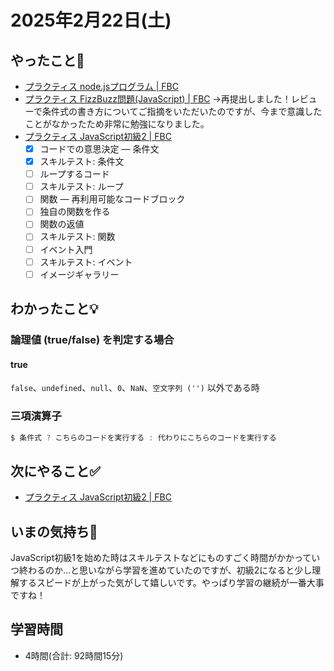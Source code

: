 # 2025年2月22日(土)

## やったこと📝
- [プラクティス node\.jsプログラム \| FBC](https://bootcamp.fjord.jp/practices/273)
- [プラクティス FizzBuzz問題\(JavaScript\) \| FBC](https://bootcamp.fjord.jp/practices/189)
  →再提出しました！レビューで条件式の書き方についてご指摘をいただいたのですが、今まで意識したことがなかったため非常に勉強になりました。
- [プラクティス JavaScript初級2 \| FBC](https://bootcamp.fjord.jp/practices/275)
   - [x] コードでの意思決定 — 条件文
  - [x] スキルテスト: 条件文
  - [ ] ループするコード
  - [ ] スキルテスト: ループ
  - [ ] 関数 — 再利用可能なコードブロック
  - [ ] 独自の関数を作る
  - [ ] 関数の返値
  - [ ] スキルテスト: 関数
  - [ ] イベント入門
  - [ ] スキルテスト: イベント
  - [ ] イメージギャラリー

## わかったこと💡
### 論理値 (true/false) を判定する場合
#### true
`false`、`undefined`、`null`、`0`、`NaN`、`空文字列 ('')` 以外である時

### 三項演算子
```javascript
$ 条件式 ? こちらのコードを実行する : 代わりにこちらのコードを実行する
```

## 次にやること✅
 - [プラクティス JavaScript初級2 \| FBC](https://bootcamp.fjord.jp/practices/275)
## いまの気持ち🫶
JavaScript初級1を始めた時はスキルテストなどにものすごく時間がかかっていつ終わるのか…と思いながら学習を進めていたのですが、初級2になると少し理解するスピードが上がった気がして嬉しいです。やっぱり学習の継続が一番大事ですね！

## 学習時間
- 4時間(合計: 92時間15分)
